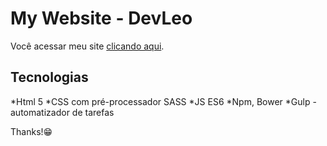 # My Website - DevLeo

Você acessar meu site [clicando aqui](https://leo-pro.github.io/).

## Tecnologias
*Html 5
*CSS com pré-processador SASS
*JS ES6
*Npm, Bower
*Gulp - automatizador de tarefas

Thanks!😁
